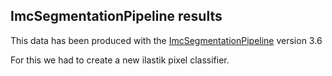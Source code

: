 ## ImcSegmentationPipeline results

This data has been produced with the [ImcSegmentationPipeline](https://github.com/BodenmillerGroup/ImcSegmentationPipeline) version 3.6

For this we had to create a new ilastik pixel classifier.
